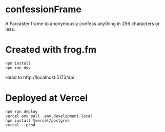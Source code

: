 # confessionFrame
A Farcaster frame to anonymously confess anything in 256 characters or less.

# Created with frog.fm
```
npm install
npm run dev
```

Head to http://localhost:5173/api

# Deployed at Vercel
```
npm run deploy
vercel env pull .env.development.local
npm install @vercel/postgres
vercel --prod
```
